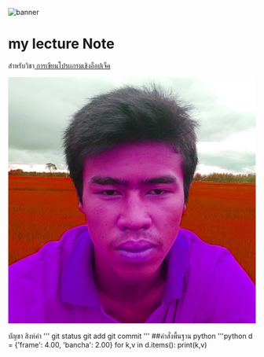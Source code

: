 ![banner](https://picsum.photos/800/250)
# my lecture Note

สำหรับวิชา[ การเขียนโปรเเกรมเชิงอ็อปเจ็ค](https://wichit2s.gitlab.io)

![dowload banner](./bancha.jpg)

บัญชา สิงห์คำ
'''
git status
git add
git commit
'''
##คำสั่งพื้นฐาน python
'''python
d = {'frame': 4.00, 'bancha': 2.00}
for k,v in d.items():
   print(k,v)
